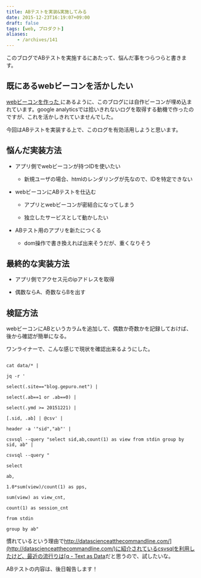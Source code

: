 ```yaml
---
title: ABテストを実装&実施してみる
date: 2015-12-23T16:19:07+09:00
draft: false
tags: [web, プロダクト]
aliases:
    - /archives/141
---
```


このブログでABテストを実施するにあたって、悩んだ事をつらつらと書きます。

## 既にあるwebビーコンを活かしたい

[webビーコンを作った ](http://blog.gepuro.net/archives/131)にあるように、このブログには自作ビーコンが埋め込まれています。google analyticsでは拾いきれないログを取得する動機で作ったのですが、これを活かしきれていませんでした。

今回はABテストを実装する上で、このログを有効活用しようと思います。


## 悩んだ実装方法

* アプリ側でwebビーコンが持つIDを使いたい
    * 新規ユーザの場合、htmlのレンダリングが先なので、IDを特定できない
 * webビーコンにABテストを仕込む
    * アプリとwebビーコンが密結合になってしまう
    * 独立したサービスとして動かしたい
* ABテスト用のアプリを新たにつくる
    * dom操作で書き換えれば出来そうだが、重くなりそう

## 最終的な実装方法

* アプリ側でアクセス元のipアドレスを取得
* 偶数ならA、奇数ならBを出す

## 検証方法

webビーコンにABというカラムを追加して、偶数か奇数かを記録しておけば、後から確認が簡単になる。

ワンライナーで、こんな感じで現状を確認出来るようにした。
~~~
cat data/* |
jq -r '
select(.site=="blog.gepuro.net") |
select(.ab==1 or .ab==0) |
select(.ymd >= 20151221) |
[.sid, .ab] | @csv' |
header -a '"sid","ab"' |
csvsql --query "select sid,ab,count(1) as view from stdin group by sid, ab" |
csvsql --query "
select
ab,
1.0*sum(view)/count(1) as pps,
sum(view) as view_cnt,
count(1) as session_cnt
from stdin
group by ab"
~~~

慣れているという理由で[http://datascienceatthecommandline.com/](http://datascienceatthecommandline.com/)に紹介されているcsvsqlを利用したけど、最近の流行りは[q - Text as Data](http://harelba.github.io/q/index.html)だと思うので、試したいな。

ABテストの内容は、後日報告します！

